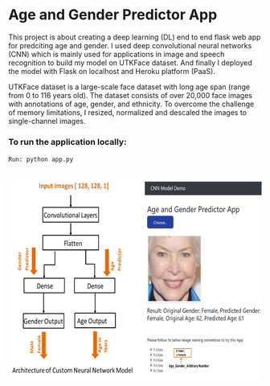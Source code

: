 # Age and Gender Predictor App <br />
This project is about creating a deep learning (DL) end to end flask web app for predciting age and gender. I used deep convolutional neural networks (CNN) which is mainly used for applications in image and speech recognition to build my model on UTKFace dataset. And finally I deployed the model with Flask on localhost and Heroku platform (PaaS).

UTKFace dataset is a large-scale face dataset with long age span (range from 0 to 116 years old). The dataset consists of over 20,000 face images with annotations of age, gender, and ethnicity. To overcome the challenge of memory limitations, I resized, normalized and descaled the images to single-channel images. 

### To run the application locally:
```
Run: python app.py
```
<br>
<img src="cnn.png" class="center"  height="400"/>
